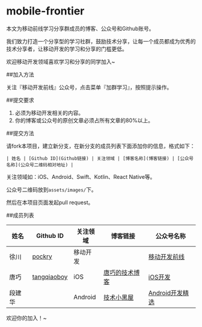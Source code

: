 # mobile-frontier

本文为移动前线学习分享群成员的博客、公众号和Github账号。

我们致力打造一个分享型的学习社群，鼓励技术分享，让每一个成员都成为优秀的技术分享者，让移动开发的学习和分享的门槛更低。

欢迎移动开发领域喜欢学习和分享的同学加入~

##加入方法

关注『移动开发前线』公众号，点击菜单『加群学习』，按照提示操作。

##提交要求

1. 必须为移动开发相关的内容。
2. 你的博客或公众号的原创文章必须占所有文章的80%以上。

##提交方法

请fork本项目，建立新分支，在新分支的成员列表下面添加你的信息，格式如下：

```
| 姓名 | [Github ID](Github链接) | 关注领域 | [博客名称](博客链接) | [公众号名称](公众号二维码相对地址) |
```

关注领域如：iOS、Android、Swift、Kotlin、React Native等。

公众号二维码放到`assets/images/`下。

然后在本项目页面发起pull request。

##成员列表

| 姓名 | Github ID | 关注领域| 博客链接 | 公众号名称 |
| --- | --- | --- | --- | --- |
| 徐川 | [pockry](http://github.com/pockry) | 移动开发 |  | [移动开发前线](assets/images/qrcode_for_gh_dc045507492c_258.jpg) |
| 唐巧 | [tangqiaoboy](https://github.com/tangqiaoboy) | iOS | [唐巧的技术博客](http://blog.devtang.com/) | [iOS开发](assets/images/tangqiao.jpg) |
| 段建华 |   | Android | [技术小黑屋](http://droidyue.com/) | [Android开发精选](assets/images/AndroidPush.jpg) |
 
 
 
 欢迎你的加入！~